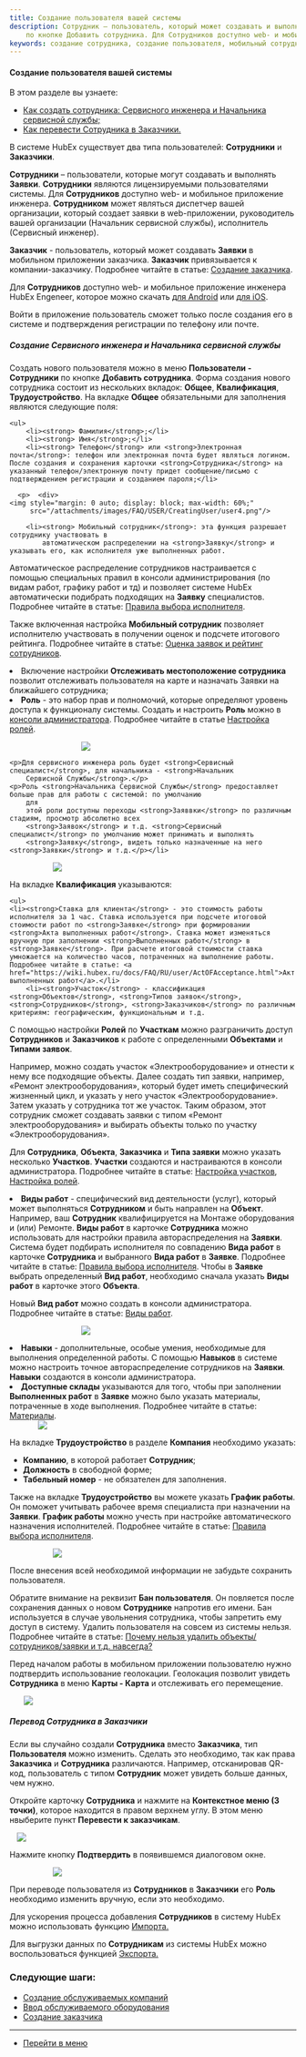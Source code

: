 ```yaml
---
title: Создание пользователя вашей системы
description: Сотрудник – пользователь, который может создавать и выполнять Заявки. Создать нового пользователя можно в меню Пользователи - Сотрудники
    по кнопке Добавить сотрудника. Для Сотрудников доступно web- и мобильное приложение инженера. Сотрудником может являться диспетчер вашей организации, который создает заявки в web-приложении, руководитель вашей организации, исполнитель (сервисный инженер).
keywords: создание сотрудника, создание пользователя, мобильный сотрудник, сервисный инженер, hubex, хабекс, хубекс, хабикс
---
```


#### Создание пользователя вашей системы
В этом разделе вы узнаете:
<html>
<meta charset="utf-8">
<ul>
    <li><a href="#createadm">Как создать сотрудника: Сервисного инженера и Начальника сервисной службы;</a></li>
    <li><a href="#movetocust">Как перевести Сотрудника в Заказчики.</a></li>
</ul>
</html>
<body>
<p>В системе HubEx существует два типа пользователей: <strong>Сотрудники</strong> и <strong>Заказчики</strong>.</p>
<p><strong>Сотрудники</strong> – пользователи, которые могут создавать и выполнять <strong>Заявки</strong>. <strong>Сотрудники</strong> являются лицензируемыми
    пользователями системы. Для <strong>Сотрудников</strong> доступно web- и мобильное приложение инженера.
    <strong>Сотрудником</strong> может являться диспетчер вашей организации, который создает заявки в web-приложении, руководитель вашей
    организации (Начальник сервисной службы), исполнитель (Сервисный инженер).</p>

<p><strong>Заказчик</strong> - пользователь, который может создавать <strong>Заявки</strong> в мобильном приложении заказчика.
    <strong>Заказчик</strong> привязывается к компании-заказчику. Подробнее читайте в статье: <a href="https://wiki.hubex.ru/docs/FAQ/RU/user/CreatingCustomer.html">Создание заказчика</a>.</p>

<p> Для <strong>Сотрудников</strong> доступно web- и мобильное приложение инженера HubEx Engeneer, которое можно скачать <a
        href="https://play.google.com/store/apps/details?id=ru.hubex.engineer">для Android</a> или <a
        href="https://apps.apple.com/ru/app/hubex-%D0%B4%D0%BB%D1%8F-%D1%81%D0%B5%D1%80%D0%B2%D0%B8%D1%81%D0%BD%D0%BE%D0%B9-%D1%81%D0%BB%D1%83%D0%B6%D0%B1%D1%8B/id1386688688">для
    iOS</a>.</p>
 <p>Войти в приложение
    пользователь сможет только после создания его в системе и подтверждения регистрации по телефону или почте.</p>


<h5 id="createadm">Создание Сервисного инженера и Начальника сервисной службы</h5>

<p>Создать нового пользователя можно в меню <strong>Пользователи - Сотрудники</strong>
    по кнопке <strong>Добавить сотрудника</strong>. Форма создания нового сотрудника состоит из нескольких вкладок: <strong>Общее</strong>, <strong>Квалификация</strong>,
    <strong>Трудоустройство</strong>. На вкладке <strong>Общее</strong> обязательными
    для заполнения являются следующие поля:</p>

    <ul>
        <li><strong> Фамилия</strong>;</li>
        <li><strong> Имя</strong>;</li>
        <li><strong> Телефон</strong> или <strong>Электронная почта</strong>: телефон или электронная почта будет являться логином. После создания и сохранения карточки <strong>Сотрудника</strong> на указанный телефон/электронную почту придет сообщение/письмо с подтверждением регистрации и созданием пароля;</li>

      <p>  <div>
    <img style="margin: 0 auto; display: block; max-width: 60%;"
         src="/attachments/images/FAQ/USER/CreatingUser/user4.png"/>
</div></p>

        <li><strong> Мобильный сотрудник</strong>: эта функция разрешает сотруднику участвовать в
            автоматическом распределении на <strong>Заявку</strong> и указывать его, как исполнителя уже выполненных работ.
<p>Автоматическое распределение сотрудников настраивается с помощью специальных правил в консоли администрирования (по видам работ,
    графику работ и тд) и позволяет
    системе HubEx автоматически подибрать подходящих на <strong>Заявку</strong> специалистов. Подробнее читайте в статье: <a
            href="https://wiki.hubex.ru/docs/FAQ/RU/admin/RulesOfChoice.html">Правила выбора исполнителя</a>.</p>
            <p>Также включенная настройка <strong>Мобильный сотрудник</strong> позволяет исполнителю участвовать в получении оценок и подсчете итогового рейтинга. Подробнее читайте в статье: <a
            href="https://wiki.hubex.ru/docs/FAQ/RU/user/Rating.html">Оценка заявок и рейтинг сотрудников</a>.</p>
</li>
<li>Включение настройки <strong>Отслеживать местоположение сотрудника</strong> позволит отслеживать
    пользователя на карте и назначать Заявки на ближайшего сотрудника;
</li>
<li><strong>Роль</strong> - это набор прав и полномочий, которые определяют уровень доступа к функционалу системы. Создать и настроить <strong>Роль</strong> можно в <a href="https://wiki.hubex.ru/docs/FAQ/RU/admin/HowToEnterTheAdmin.html">консоли администратора</a>.
    Подробнее читайте в статье <a
            href="https://wiki.hubex.ru/docs/FAQ/RU/admin/Roles.html">Настройка ролей</a>.

   <p> <div>
        <img style="margin: 0 auto; display: block; max-width: 50%;"
             src="/attachments/images/FAQ/USER/CreatingUser/user9.png"/>
    </div></p>

    <p>Для сервисного инженера роль будет <strong>Сервисный специалист</strong>, для начальника - <strong>Начальник
        Сервисной Службы</strong>.</p>
    <p>Роль <strong>Начальника Сервисной Службы</strong> предоставляет больше прав для работы с системой: по умолчанию
        для
        этой роли доступны переходы <strong>Заяввки</strong> по различным стадиям, просмотр абсолютно всех
        <strong>Заявок</strong> и т.д. <strong>Сервисный специалист</strong> по умолчанию может принимать и выполнять
        <strong>Заявку</strong>, видеть только назначенные на него <strong>Заявки</strong> и т.д.</p></li>

</ul> 

<div>
    <img style="margin: 0 auto; display: block; max-width: 70%;"
         src="/attachments/images/FAQ/USER/CreatingUser/User2.jpg"/>
</div>

<p>На вкладке <strong>Квалификация</strong> указываются:</p>

    <ul>
    <li><strong>Ставка для клиента</strong> - это стоимость работы исполнителя за 1 час. Ставка используется при подсчете итоговой стоимости работ по <strong>Заявке</strong> при формировании <strong>Акта выполненных работ</strong>. Ставка может изменяться вручную при заполнении <strong>Выполненных работ</strong> в <strong>Заявке</strong>. При расчете итоговой стоимости ставка умножается на количество часов, потраченных на выполнение работы. Подробнее читайте в статье: <a href="https://wiki.hubex.ru/docs/FAQ/RU/user/ActOFAcceptance.html">Акт выполненных работ</a>.</li>
        <li><strong>Участок</strong> - классификация <strong>Объектов</strong>, <strong>Типов заявок</strong>, <strong>Сотрудников</strong>, <strong>Заказчиков</strong> по различным критериям: географическим, функциональным и т.д. 
С помощью настройки <strong>Ролей</strong> по <strong>Участкам</strong> можно разграничить доступ <strong>Сотрудников</strong> и <strong>Заказчиков</strong> к работе с определенными <strong>Объектами</strong> и <strong>Типами заявок</strong>. 

<p>Например, можно создать участок «Электрооборудование» и отнести к нему все подходящие объекты. Далее создать тип заявки, например, «Ремонт электрооборудования», который будет иметь специфический жизненный цикл, и указать у него участок «Электрооборудование». Затем указать у сотрудника тот же участок. Таким образом, этот сотрудник сможет создавать заявки с типом «Ремонт электрооборудования» и выбирать объекты только по участку «Электрооборудования». </p>

Для <strong>Cотрудника</strong>, <strong>Объекта</strong>, <strong>Заказчика</strong> и <strong>Типа заявки</strong> можно указать несколько <strong>Участков</strong>.
<strong>Участки</strong> создаются и настраиваются в консоли администратора.
Подробнее читайте в статье: <a href="https://wiki.hubex.ru/docs/FAQ/RU/admin/Places.html">Настройка участков</a>, <a href="https://wiki.hubex.ru/docs/FAQ/RU/admin/Roles.html#exrole">Настройка ролей</a>.
</li>

<li><strong>Виды работ</strong> - специфический вид деятельности (услуг), который может выполняться <strong>Сотрудником</strong> и быть направлен на <strong>Объект</strong>. Например, ваш <strong>Сотрудник</strong> квалифицируется на
    Монтаже оборудования и (или) Ремонте. <strong>Виды работ</strong> в карточке <strong>Сотрудника</strong> можно использовать для настройки правила автораспределения на <strong>Заявки</strong>. Система будет подбирать исполнителя по совпадению <strong>Вида работ</strong> в карточке <strong>Сотрудника</strong> и выбранного <strong>Вида работ</strong> в <strong>Заявке</strong>. Подробнее читайте в статье: <a
            href="https://wiki.hubex.ru/docs/FAQ/RU/admin/RulesOfChoice.html">Правила выбора исполнителя</a>. Чтобы в <strong>Заявке</strong> выбрать определенный <strong>Вид работ</strong>, необходимо сначала указать <strong>Виды работ</strong> в карточке этого <strong>Объекта</strong>.
    <p>Новый <strong>Вид работ</strong> можно создать в консоли администратора. Подробнее читайте в статье: <a
            href="https://wiki.hubex.ru/docs/FAQ/RU/admin/WorkType.html">Виды работ</a>.</p>

   <p> <div>
        <img style="margin: 0 auto; display: block; max-width: 50%;"
             src="/attachments/images/FAQ/USER/CreatingUser/user7.png"/>
    </div></p>
</li>

<li><strong>Навыки</strong> - дополнительные, особые умения, необходимые для выполнения определенной работы. С помощью <strong>Навыков</strong> в системе
    можно настроить точное автораспределение сотрудников на <strong>Заявки</strong>. <strong>Навыки</strong> создаются в консоли администратора.
</li>
<li><strong>Доступные склады</strong> указываются для того, чтобы при заполнении <strong>Выполненных работ</strong> в <strong>Заявке</strong> можно было указать материалы, потраченные в ходе выполнения. Подробнее читайте в статье: <a href="https://wiki.hubex.ru/docs/FAQ/RU/user/Materials.html">Материалы</a>.</li>
</ul>

<div>
    <img style="margin: 0 auto; display: block; max-width: 80%;"
         src="/attachments/images/FAQ/USER/CreatingUser/Qualification.jpg"/>
</div>

<p>На вкладке <strong>Трудоустройство</strong> в разделе <strong>Компания</strong> необходимо указать:</p>

<ul>
    <li><strong>Компанию</strong>, в которой работает <strong>Сотрудник</strong>;
    </li>
    <li><strong>Должность</strong> в свободной форме;</li>
    <li><strong>Табельный номер</strong> - не обязателен для заполнения.</li>

</ul>
<p>Также на вкладке <strong>Трудоустройство</strong> вы можете указать <strong>График работы</strong>. Он поможет учитывать рабочее время специалиста при назначении
    на <strong>Заявки</strong>. <strong>График работы</strong> можно учесть при настройке автоматического назначения исполнителей. Подробнее читайте в статье: <a
            href="https://wiki.hubex.ru/docs/FAQ/RU/admin/RulesOfChoice.html">Правила выбора исполнителя</a>.
</p>
<div>
    <img style="margin: 0 auto; display: block; max-width: 70%;"
         src="/attachments/images/FAQ/USER/CreatingUser/Employment.jpg"/>
</div>

<p>После внесения всей необходимой информации не забудьте сохранить пользователя.</p>
<p>Обратите внимание на реквизит <strong>Бан пользователя</strong>. Он повляется после сохранения данных о новом
    <strong>Сотруднике</strong> напротив его имени. Бан используется в
    случае увольнения сотрудника, чтобы запретить ему доступ в систему. Удалить пользователя на совсем из системы нельзя. Подробнее читайте в статье: <a href="https://wiki.hubex.ru/docs/FAQ/RU/user/DeletedObjects.html">Почему нельзя удалить объекты/сотрудников/заявки и т.д. навсегда?</a></p>


<p>Перед началом работы в мобильном приложении пользователю нужно подтвердить использование геолокации. Геолокация позволит увидеть <strong>Сотрудника</strong> в меню <strong>Карты - Карта</strong> и отслеживать его перемещение.</p>
<div>
    <img style="margin: 0 auto; display: block; max-width: 90%;"
         src="/attachments/images/FAQ/USER/CreatingUser/Map.jpg"/>
</div>


<h5 id="movetocust">Перевод Сотрудника в Заказчики</h5>
<p>Если вы случайно создали <strong>Сотрудника</strong> вместо <strong>Заказчика</strong>, тип
<strong>Пользователя</strong> можно изменить. Сделать это необходимо, так как права <strong>Заказчика</strong> и <strong>Сотрудника</strong> различаются. Например, отсканировав QR-код, пользователь с типом
<strong>Сотрудник</strong> может увидеть больше данных, чем нужно.</p>

<p>Откройте карточку <strong>Сотрудника</strong> и нажмите на <strong>Контекстное меню (3
    точки)</strong>, которое находится в правом верхнем углу. В этом меню нвыберите пункт <strong>Перевести к
    заказчикам</strong>.</p>

<div>
    <img style="margin: 0 auto; display: block; max-width: 95%;"
         src="/attachments/images/FAQ/USER/CreatingUser/ChangeUserToCustomer.jpg"/>
</div>


<p>Нажмите кнопку <strong>Подтвердить</strong> в появившемся диалоговом окне.</p>
<div>
    <img style="margin: 0 auto; display: block; max-width: 70%;"
         src="/attachments/images/FAQ/USER/CreatingUser/user12.png"/>
</div>

<p>При переводе пользователя из <strong>Сотрудников</strong> в <strong>Заказчики</strong> его
<strong>Роль</strong> необходимо изменить вручную, если это необходимо.</p>


<p> Для ускорения процесса добавления <strong>Сотрудников</strong> в систему HubEx можно использовать функцию <a
        href="https://wiki.hubex.ru/docs/FAQ/RU/user/Import.html#workers"> Импорта.</a></p>
<p> Для выгрузки данных по <strong>Сотрудникам</strong> из системы HubEx можно воспользоваться функцией <a
        href="https://wiki.hubex.ru/docs/FAQ/RU/user/Export.html#workers"> Экспорта.</a></p>
</body>

### Следующие шаги:
- [Создание обслуживаемых компаний](./CreatingCompany.md)
- [Ввод обслуживаемого оборудования](./CreatingObjects.md)
- [Создание заказчика](./CreatingCustomer.md)


____
- [Перейти в меню](http://wiki.hubex.ru)
